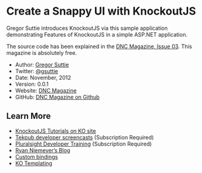 Create a Snappy UI with KnockoutJS 
==================================

Gregor Suttie introduces KnockoutJS via this sample application demonstrating Features of KnockoutJS in a simple ASP.NET application.

The source code has been explained in the [DNC Magazine, Issue 03](http://www.dotnetcurry.com/magazine/dnc-magazine-issue3.aspx). This magazine is absolutely free.

* Author: [Gregor Suttie](http://www.gregorsuttie.com)
* Twitter: [@gsuttie](http://www.twitter.com/gsuttie)
* Date: November, 2012
* Version: 0.0.1
* Website: [DNC Magazine](http://www.dotnetcurry.com/magazine/dnc-magazine-issue3.aspx)
* GitHub: [DNC Magazine on Github](https://github.com/dotnetcurry/snappy-ui-knockout-js-dncmag-03)

Learn More
----------
* [KnockoutJS Tutorials on KO site](http://learn.knockoutjs.com/)
* [Tekpub developer screencasts](http://tekpub.com/productions/knockout) (Subscription Required)
* [Pluralsight Developer Training](http://www.pluralsight.com/training) (Subscription Required)
* [Ryan Niemeyer’s Blog](http://www.knockmeout.net/)
* [Custom bindings](http://www.knockmeout.net/2011/07/another-look-at-custom-bindings-for.html)
* [KO Templating](http://knockoutjs.com/documentation/template-binding.html)
